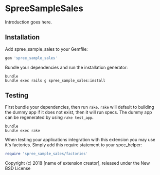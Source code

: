 SpreeSampleSales
================

Introduction goes here.

Installation
------------

Add spree_sample_sales to your Gemfile:

```ruby
gem 'spree_sample_sales'
```

Bundle your dependencies and run the installation generator:

```shell
bundle
bundle exec rails g spree_sample_sales:install
```

Testing
-------

First bundle your dependencies, then run `rake`. `rake` will default to building the dummy app if it does not exist, then it will run specs. The dummy app can be regenerated by using `rake test_app`.

```shell
bundle
bundle exec rake
```

When testing your applications integration with this extension you may use it's factories.
Simply add this require statement to your spec_helper:

```ruby
require 'spree_sample_sales/factories'
```

Copyright (c) 2018 [name of extension creator], released under the New BSD License
